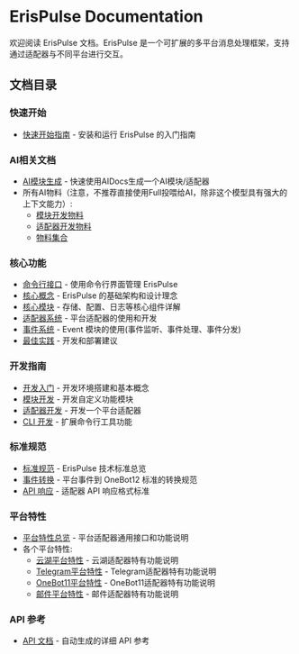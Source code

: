 # ErisPulse Documentation

欢迎阅读 ErisPulse 文档。ErisPulse 是一个可扩展的多平台消息处理框架，支持通过适配器与不同平台进行交互。

## 文档目录

### 快速开始
- [快速开始指南](quick-start.md)            - 安装和运行 ErisPulse 的入门指南

### AI相关文档
- [AI模块生成](ai/module-generation.md)        - 快速使用AIDocs生成一个AI模块/适配器
- 所有AI物料（注意，不推荐直接使用Full投喂给AI，除非这个模型具有强大的上下文能力）:
  - [模块开发物料](ai/AIDocs/ErisPulse-ModuleDev.md)
  - [适配器开发物料](ai/AIDocs/ErisPulse-AdapterDev.md)
  - [物料集合](ai/AIDocs/ErisPulse-Full.md)

### 核心功能
- [命令行接口](core/cli.md)              - 使用命令行界面管理 ErisPulse
- [核心概念](core/concepts.md)      - ErisPulse 的基础架构和设计理念
- [核心模块](core/modules.md)       - 存储、配置、日志等核心组件详解
- [适配器系统](core/adapters.md)    - 平台适配器的使用和开发
- [事件系统](core/event-system.md)  - Event 模块的使用(事件监听、事件处理、事件分发)
- [最佳实践](core/best-practices.md) - 开发和部署建议

### 开发指南
- [开发入门](development/README.md)     - 开发环境搭建和基本概念
- [模块开发](development/module.md)     - 开发自定义功能模块
- [适配器开发](development/adapter.md)  - 开发一个平台适配器
- [CLI 开发](development/cli.md)        - 扩展命令行工具功能

### 标准规范
- [标准规范](standards/README.md)           - ErisPulse 技术标准总览
- [事件转换](standards/event-conversion.md) - 平台事件到 OneBot12 标准的转换规范
- [API 响应](standards/api-response.md)     - 适配器 API 响应格式标准

### 平台特性
- [平台特性总览](platform-features/README.md) - 平台适配器通用接口和功能说明
- 各个平台特性:
  - [云湖平台特性](platform-features/yunhu.md) - 云湖适配器特有功能说明
  - [Telegram平台特性](platform-features/telegram.md) - Telegram适配器特有功能说明
  - [OneBot11平台特性](platform-features/onebot11.md) - OneBot11适配器特有功能说明
  - [邮件平台特性](platform-features/email.md) - 邮件适配器特有功能说明

### API 参考
- [API 文档](api/) - 自动生成的详细 API 参考
